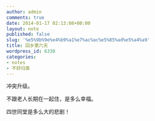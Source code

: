 ```yaml
---
author: admin
comments: true
date: 2014-01-17 02:13:08+00:00
layout: note
published: false
slug: '%e5%9b%9e%e4%b9%a1%e7%ac%ac%e5%85%ad%e5%a4%a9'
title: 回乡第六天
wordpress_id: 6330
categories:
- notes
- 不好归类
---
```


冲突升级。  

不跟老人长期在一起住，是多么幸福。  

四世同堂是多么大的悲剧！

